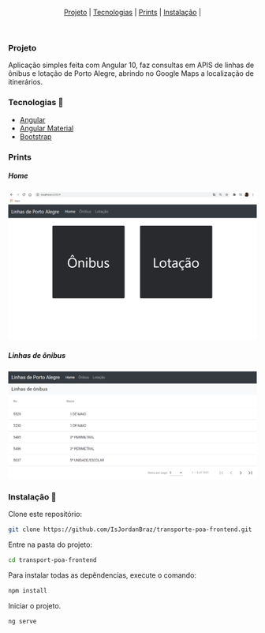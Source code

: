 <p align="center">
  <a href="#-projeto">Projeto</a> |
  <a href="#-tecnologias">Tecnologias</a> |
  <a href="#-prints">Prints</a> |
  <a href="#-instalação">Instalação</a>   |
</p>

<br>

### Projeto

Aplicação simples feita com Angular 10, faz consultas em APIS de linhas de ônibus e lotação de Porto Alegre, abrindo no Google Maps a localização de itinerários.

### Tecnologias 🚀

* [Angular](https://angular.io/)
* [Angular Material](https://material.angular.io/)
* [Bootstrap](https://getbootstrap.com/)

### Prints

##### Home

![home](./images/01.png)

##### Linhas de ônibus

![table](./images/02.png)

###  Instalação 📀

Clone este repositório:

```bash
git clone https://github.com/IsJordanBraz/transporte-poa-frontend.git
```

Entre na pasta do projeto:

```bash
cd transport-poa-frontend
```

Para instalar todas as depêndencias, execute o comando:

```bash
npm install
```

Iniciar o projeto.

```bash
ng serve
```
